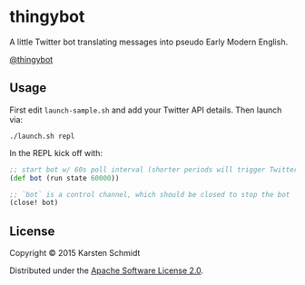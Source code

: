# thingybot

A little Twitter bot translating messages into pseudo Early Modern English.

[@thingybot](https://twitter.com/thingybot)

## Usage

First edit `launch-sample.sh` and add your Twitter API details. Then launch via:

```
./launch.sh repl
```

In the REPL kick off with:

```clj
;; start bot w/ 60s poll interval (shorter periods will trigger Twitter's API rate limit)
(def bot (run state 60000))

;; `bot` is a control channel, which should be closed to stop the bot
(close! bot)
```

## License

Copyright © 2015 Karsten Schmidt

Distributed under the
[Apache Software License 2.0](http://www.apache.org/licenses/LICENSE-2.0).
